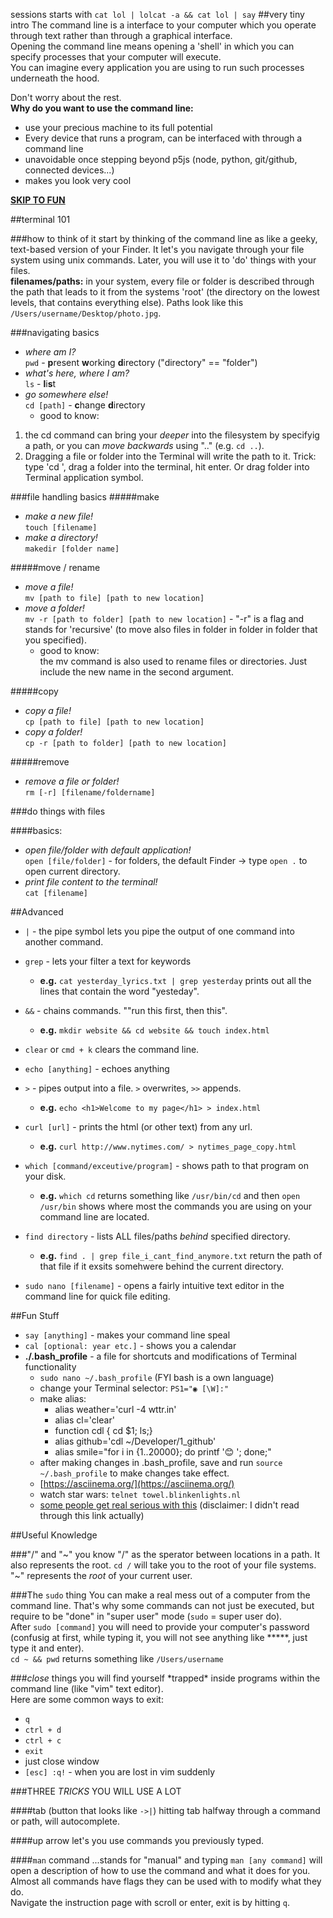 sessions starts with `cat lol | lolcat -a && cat lol | say`
##very tiny intro
The command line is a interface to your computer which you operate through text rather than through a graphical interface.   
Opening the command line means opening a 'shell' in which you can specify processes that your computer will execute.   
You can imagine every application you are using to run such processes underneath the hood. 

Don't worry about the rest.   
**Why do you want to use the command line:**  
  
* use your precious machine to its full potential
* Every device that runs a program, can be interfaced with through a command line 
* unavoidable once stepping beyond p5js (node, python, git/github, connected devices...)
* makes you look very cool 

[**SKIP TO FUN**](https://github.com/leoneckert/sessions/blob/master/Terminal101/commandlinebasics.md#fun-stuff)

##terminal 101 

###how to think of it
start by thinking of the command line as like a geeky, text-based version of your Finder. It let's you navigate through your file system using unix commands. Later, you will use it to 'do' things with your files.  
**filenames/paths:** in your system, every file or folder is described through the path that leads to it from the systems 'root' (the directory on the lowest levels, that contains everything else). Paths look like this `/Users/username/Desktop/photo.jpg`.


###navigating basics
* *where am I?*  
`pwd` - **p**resent **w**orking **d**irectory ("directory" == "folder")  
* *what's here, where I am?*   
`ls` - **l**i**s**t  
* *go somewhere else!*  
`cd [path]` - **c**hange **d**irectory
	* good to know:   
1) the cd command can bring your *deeper* into the filesystem by specifyig a path, or you can *move backwards* using ".." (e.g. `cd ..`).  
2) Dragging a file or folder into the Terminal will write the path to it. Trick: type 'cd ', drag a folder into the terminal, hit enter. Or drag folder into Terminal application symbol.

###file handling basics
#####make
* *make a new file!*  
`touch [filename]`  
* *make a directory!*  
`makedir [folder name]`  

#####move / rename
* *move a file!*  
`mv [path to file] [path to new location]`    
* *move a folder!*    
`mv -r [path to folder] [path to new location]` - "-r" is a flag and stands for 'recursive' (to move also files in folder in folder in folder that you specified).  
	* good to know:   
the mv command is also used to rename files or directories. Just include the new name in the second argument.  
  
#####copy
  
* *copy a file!*  
`cp [path to file] [path to new location]`  
* *copy a folder!*  
`cp -r [path to folder] [path to new location]`    
  
#####remove

* *remove a file or folder!*   
`rm [-r] [filename/foldername]`

###do things with files

####basics:
* *open file/folder with default application!*  
`open [file/folder]` - for folders, the default Finder -> type `open .` to open current directory.  
* *print file content to the terminal!*  
`cat [filename]`
  
  
##Advanced
* `|` - the pipe symbol lets you pipe the output of one command into another command.  
   
* `grep` - lets your filter a text for keywords  
	* **e.g.** `cat yesterday_lyrics.txt | grep yesterday` prints out all the lines that contain the word "yesteday".  
  
* ``&&`` - chains commands. ""run this first, then this".  
	* **e.g.** `mkdir website && cd website && touch index.html`   
  
* `clear` or `cmd + k` clears the command line.  
 
* `echo [anything]` - echoes anything  
  
* `>` - pipes output into a file. `>` overwrites, `>>` appends.  
	* **e.g.** `echo <h1>Welcome to my page</h1> > index.html`

* `curl [url]` - prints the html (or other text) from any url.  
	* **e.g.** `curl http://www.nytimes.com/ > nytimes_page_copy.html`  
  
* `which [command/exceutive/program]` - shows path to that program on your disk.   
	* **e.g.** `which cd` returns something like `/usr/bin/cd` and then `open /usr/bin` shows where most the commands you are using on your command line are located.

* `find directory` - lists ALL files/paths *behind* specified directory.  
	* **e.g.** `find . | grep file_i_cant_find_anymore.txt` return the path of that file if it exsits somehwere behind the current directory.   
	
* `sudo nano [filename]` - opens a fairly intuitive text editor in the command line for quick file editing.

##Fun Stuff

* `say [anything]` - makes your command line speal
* `cal [optional: year etc.]` - shows you a calendar
* **./.bash_profile** - a file for shortcuts and modifications of Terminal functionality
	* `sudo nano ~/.bash_profile` (FYI bash is a own language)
	* change your Terminal selector: `PS1="◉ [\W]:"`
	* make alias:
		* alias weather='curl -4 wttr.in'
		* alias cl='clear'
		* function cdl { cd $1; ls;}
		* alias github='cdl ~/Developer/1_github'
		* alias smile="for i in {1..20000};  do  printf '😊 '; done;"
	* after making changes in .bash_profile, save and run `source ~/.bash_profile` to make changes take effect.
	* [https://asciinema.org/](https://asciinema.org/)
	* watch star wars: `telnet towel.blinkenlights.nl`	
	* [some people get real serious with this](https://natelandau.com/my-mac-osx-bash_profile/) (disclaimer: I didn't read through this link actually)
	

##Useful Knowledge

###"/" and "~"
you know "/" as the sperator between locations in a path. It also represents the root. `cd /` will take you to the root of your file systems.  
"~" represents the *root* of your current user. 
   
###The `sudo` thing
You can make a real mess out of a computer from the command line. That's why some commands can not just be executed, but require to be "done" in "super user" mode (`sudo` = super user do).   
After `sudo [command]` you will need to provide your computer's password (confusig at first, while typing it, you will not see anything like *****, just type it and enter).  
`cd ~ && pwd` returns something like `/Users/username`

###*close* things
you will find yourself \*trapped\* inside programs within the command line (like "vim" text editor).  
Here are some common ways to exit:  

* `q`  
* `ctrl + d`  
* `ctrl + c`   
* `exit`   
* just close window  
* `[esc] :q!` - when you are lost in vim suddenly



###THREE *TRICKS* YOU WILL USE A LOT

####tab (button that looks like `->|`)
hitting tab halfway through a command or path, will autocomplete. 

####up arrow
let's you use commands you previously typed.

####`man` command
...stands for "manual" and typing `man [any command]` will open a description of how to use the command and what it does for you. Almost all commands have flags they can be used with to modify what they do.  
Navigate the instruction page with scroll or enter, exit is by hitting `q`. 




